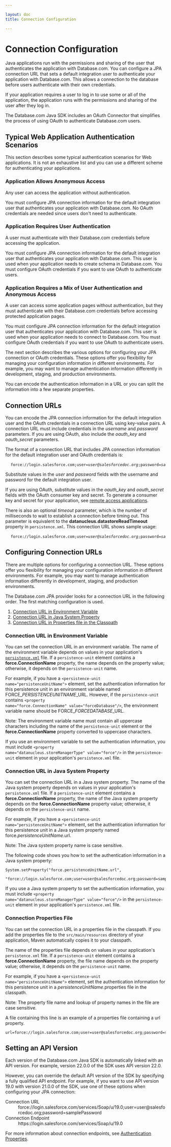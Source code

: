 ```yaml
---

layout: doc
title: Connection Configuration

---
```

# Connection Configuration

Java applications run with the permissions and sharing of the user that authenticates the application with Database.com. You can configure a JPA connection URL that sets a default integration user to authenticate your application with Database.com. This allows a connection to the database before users authenticate with their own credentials.

If your application requires a user to log in to use some or all of the application, the application runs with the permissions and sharing of the user after they log in.

The Database.com Java SDK includes an OAuth Connector that simplifies the process of using OAuth to authenticate Database.com users.

## Typical Web Application Authentication Scenarios

This section describes some typical authentication scenarios for Web applications. It is not an exhaustive list and you can use a different scheme for authenticating your applications.

### Application Allows Anonymous Access

Any user can access the application without authentication.

You must configure JPA connection information for the default integration user that authenticates your application with Database.com. No OAuth credentials are needed since users don't need to authenticate.

### Application Requires User Authentication

A user must authenticate with their Database.com credentials before accessing the application.

You must configure JPA connection information for the default integration user that authenticates your application with Database.com. This user is used when your application needs to create schema in Database.com. You must configure OAuth credentials if you want to use OAuth to authenticate users.

### Application Requires a Mix of User Authentication and Anonymous Access

A user can access some application pages without authentication, but they must authenticate with their Database.com credentials before accessing protected application pages.

You must configure JPA connection information for the default integration user that authenticates your application with Database.com. This user is used when your application needs to connect to Database.com. You must configure OAuth credentials if you want to use OAuth to authenticate users.

The next section describes the various options for configuring your JPA connection or OAuth credentials. These options offer you flexibility for managing your configuration information in different environments. For example, you may want to manage authentication information differently in development, staging, and production environments.

You can encode the authentication information in a URL or you can split the information into a few separate properties.

## Connection URLs

You can encode the JPA connection information for the default integration user and the OAuth credentials in a connection URL using key-value pairs. A connection URL must include credentials in the *username* and *password* parameters. If you are using OAuth, also include the *oauth_key* and *oauth_secret* parameters.

The format of a connection URL that includes JPA connection information for the default integration user and OAuth credentials is:

<pre>
  <code>force://login.salesforce.com;user=<em>user@salesforcedoc.org</em>;password=<em>samplePassword</em>;oauth_key=<em>xyz</em>;oauth_secret=<em>abc</em></code>
</pre>

Substitute values in the *user* and *password* fields with the username and password for the default integration user.

If you are using OAuth, substitute values in the *oauth_key* and *oauth_secret* fields with the OAuth consumer key and secret. To generate a consumer key and secret for your application, see [remote access applications](oauth-auth#RAA). 

There is also an optional *timeout* parameter, which is the number of milliseconds to wait to establish a connection before
timing out. This parameter is equivalent to the **datanucleus.datastoreReadTimeout** property in `persistence.xml`. This connection URL shows sample usage:

    
<pre>
  <code>force://login.salesforce.com;user=<em>user@salesforcedoc.org</em>;password=<em>samplePassword</em>;timeout=<em>10000</em></code>
</pre>

## Configuring Connection URLs

There are multiple options for configuring a connection URL. These options offer you flexibility for managing your configuration information in different environments. For example, you
may want to manage authentication information differently in development, staging, and production environments.

The Database.com JPA provider looks for a connection URL in the following order. The first matching configuration is used.

1. [Connection URL in Environment Variable](#UrlEnvVar)
1. [Connection URL in Java System Property](#UrlJavaSysProp)
1. [Connection URL in Properties file in the Classpath](#propFile)

<a name="UrlEnvVar"> </a>
### Connection URL in Environment Variable

You can set the connection URL in an environment
variable. The name of the environment variable depends on values in your application's [`persistence.xml`](jpa-config-persistence#authProps) file. If a <code>persistence-unit</code> element contains a **force.ConnectionName** property, the name depends on the property value; otherwise, it depends on the <code>persistence-unit</code> name.

For example, if you have a <code>\<persistence-unit name="persistenceUnitName"></code> element, set the authentication
information for this persistence unit in an environment variable named FORCE\_*PERSISTENCEUNITNAME*\_URL. However, if the <code>persistence-unit</code> contains <code>\<property name="force.ConnectionName" value="forceDatabase"/></code>, the environment variable name should be FORCE\_*FORCEDATABASE*\_URL.

Note: The environment variable name must contain all uppercase characters including the name of the
<code>persistence-unit</code> element or the **force.ConnectionName** property converted to uppercase characters.

If you use an environment variable to set the authentication information, you must include <code>\<property
name="datanucleus.storeManagerType" value="force"/></code> in the <code>persistence-unit</code> element in your application's
`persistence.xml` file.

<a name="UrlJavaSysProp"> </a>
### Connection URL in Java System Property

You can set the connection URL in a Java system
property. The name of the Java system property depends on values in your application's `persistence.xml` file. If a
<code>persistence-unit</code> element contains a **force.ConnectionName** property, the name of the Java system property depends
on the **force.ConnectionName** property value; otherwise, it depends on the <code>persistence-unit</code> name.

For example, if you have a <code>\<persistence-unit name="persistenceUnitName"></code> element, set the authentication
information for this persistence unit in a Java system property named force.*persistenceUnitName*.url.

Note: The Java system property name is case sensitive.

The following code shows you how to set the authentication information in a Java system property:

    System.setProperty("force.persistenceUnitName.url",
        "force://login.salesforce.com;user=user@salesforcedoc.org;password=samplePassword");
        
If you use a Java system property to set the authentication information, you must include <code>\<property
name="datanucleus.storeManagerType" value="force"/></code> in the <code>persistence-unit</code> element in your application's
`persistence.xml` file.        

<a name="propFile"> </a>        
### Connection Properties File

You can set the connection URL in a properties file in the classpath. If you add the properties file to the `src/main/resources` directory of your
application, Maven automatically copies it to your classpath.

The name of the properties file depends on values in your application's `persistence.xml` file. If a <code>persistence-unit</code>
element contains a **force.ConnectionName** property, the file name depends on the property value; otherwise, it depends
on the <code>persistence-unit</code> name.

For example, if you have a <code>\<persistence-unit name="persistenceUnitName"></code> element, set the authentication
information for this persistence unit in a *persistenceUnitName*.properties file in the classpath.

Note: The property file name and lookup of property names in the file are case sensitive.

A file containing this line is an example of a properties file containing a url property.

    url=force://login.salesforce.com;user=user@salesforcedoc.org;password=samplePassword

<!-- Comment out until release cliforce. Uncomment this section and add a link to the bullet list earlier in the file when ready.
<a name="UrlConnectionsPropFile"> </a> 

You can set the connection URL in the $HOME/.force/cliforce_urls file, where $HOME refers to your home directory. The format is:

    persistenceUnitName=force://login.salesforce.com;user=user@salesforcedoc.org;password=samplePassword

-->

<a name="setAPIversion"> </a>
## Setting an API Version

Each version of the Database.com Java SDK is automatically linked with an API version. For example, version 22.0.0 of the SDK
uses API version 22.0.

However, you can override the default API version of the SDK by specifying a fully qualified API endpoint. For example, if
you want to use API version 19.0 with version 21.0.0 of the SDK, use one of these options when configuring your JPA
connection:

<dl>
  <dt>Connection URL</dt>
    <dd>force://login.salesforce.com/services/Soap/u/19.0;user=user@salesforcedoc.org;password=samplePassword</dd>
  <dt>Connection Endpoint</dt>
    <dd>https://login.salesforce.com/services/Soap/u/19.0</dd>
</dl>

For more information about connection endpoints, see [Authentication Properties](jpa-config-persistence#authProps).
